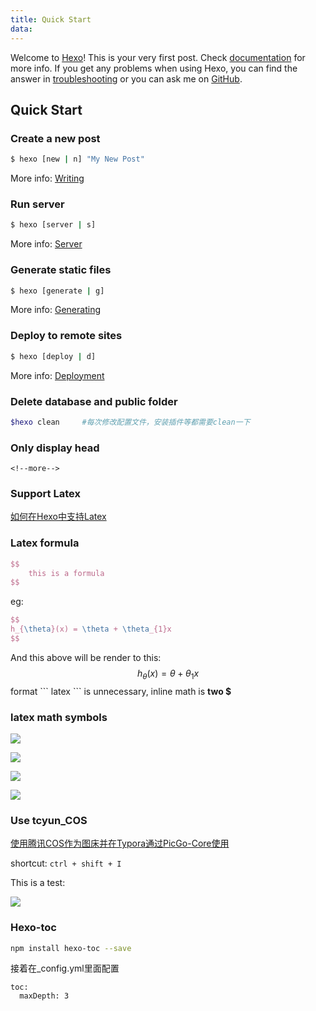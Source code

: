 ```yaml
---
title: Quick Start
data: 
---
```

Welcome to [Hexo](https://hexo.io/)! This is your very first post. Check [documentation](https://hexo.io/docs/) for more info. If you get any problems when using Hexo, you can find the answer in [troubleshooting](https://hexo.io/docs/troubleshooting.html) or you can ask me on [GitHub](https://github.com/hexojs/hexo/issues).



<!--more--> 

<!-- toc -->

## Quick Start



### Create a new post

``` bash
$ hexo [new | n] "My New Post"
```

More info: [Writing](https://hexo.io/docs/writing.html)

### Run server

``` bash
$ hexo [server | s]
```

More info: [Server](https://hexo.io/docs/server.html)

### Generate static files

``` bash
$ hexo [generate | g]
```

More info: [Generating](https://hexo.io/docs/generating.html)

### Deploy to remote sites

``` bash
$ hexo [deploy | d]
```

More info: [Deployment](https://hexo.io/docs/one-command-deployment.html)

### Delete database and public folder

```bash
$hexo clean		#每次修改配置文件，安装插件等都需要clean一下
```

### Only display head

```bas
<!--more-->
```

### Support Latex

[如何在Hexo中支持Latex](https://blog.csdn.net/weixin_44191286/article/details/102702479)

### Latex formula

```latex
$$
	this is a formula
$$
```

eg:

```latex
$$
h_{\theta}(x) = \theta + \theta_{1}x
$$
```

And this above will be render to this:
$$
h_{\theta}(x) = \theta + \theta_{1}x
$$
format \``` latex ``` is unnecessary, inline math is **two $**



### latex math symbols

![](https://bucket01-1259777572.cos.ap-chengdu.myqcloud.com/img/202203041615532.jpg)

![](https://bucket01-1259777572.cos.ap-chengdu.myqcloud.com/img/202203041615331.jpg)

![](https://bucket01-1259777572.cos.ap-chengdu.myqcloud.com/img/202203041616024.jpg)

![](https://bucket01-1259777572.cos.ap-chengdu.myqcloud.com/img/202203041616284.jpg)





### Use tcyun_COS

[使用腾讯COS作为图床并在Typora通过PicGo-Core使用](https://blog.csdn.net/guo_ridgepole/article/details/108257277)

shortcut: `ctrl + shift + I`

This is a test:

![](https://bucket01-1259777572.cos.ap-chengdu.myqcloud.com/img/202112031635923.jpeg)



### Hexo-toc

```bash
npm install hexo-toc --save
```

接着在_config.yml里面配置

```
toc:
  maxDepth: 3
```

